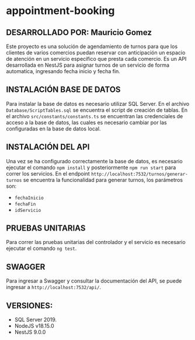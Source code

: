 # appointment-booking

## DESARROLLADO POR: Mauricio Gomez

Este proyecto es una solución de agendamiento de turnos para que los clientes de varios comercios puedan reservar con anticipación un espacio de atención en un servicio específico que presta cada comercio. Es un API desarrollada en NestJS para asignar turnos de un servicio de forma automatica, ingresando fecha inicio y fecha fin.

## INSTALACIÓN BASE DE DATOS

Para instalar la base de datos es necesario utilizar SQL Server. En el archivo `Database/ScriptTables.sql` se encuentra el script de creación de tablas. En el archivo `src/constants/constants.ts` se encuentran las credenciales de acceso a la base de datos, las cuales es necesario cambiar por las configuradas en la base de datos local.

## INSTALACIÓN DEL API

Una vez se ha configurado correctamente la base de datos, es necesario ejecutar el comando `npm install` y posteriormente `npm run start` para correr los servicios. En el endpoint `http://localhost:7532/turnos/generar-turnos` se encuentra la funcionalidad para generar turnos, los parámetros son:

- `fechaInicio`
- `fechaFin`
- `idServicio`

## PRUEBAS UNITARIAS

Para correr las pruebas unitarias del controlador y el servicio es necesario ejecutar el comando `ng test`.

## SWAGGER

Para ingresar a Swagger y consultar la documentación del API, se puede ingresar a `http://localhost:7532/api/`.

## VERSIONES:

- SQL Server 2019.
- NodeJS v18.15.0
- NestJS 9.0.0
